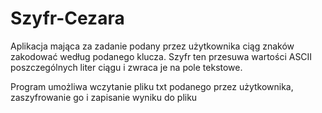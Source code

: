 # Szyfr-Cezara

Aplikacja mająca za zadanie podany przez użytkownika ciąg znaków zakodować według podanego klucza. Szyfr ten przesuwa wartości
ASCII poszczególnych liter ciągu i zwraca je na pole tekstowe.

Program umożliwa wczytanie pliku txt podanego przez użytkownika, zaszyfrowanie go i zapisanie wyniku do pliku
